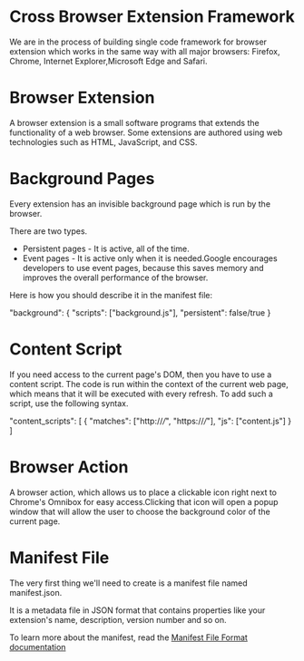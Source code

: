 # Cross Browser Extension Framework
We are in the process of building single code framework for browser extension which works in the same way with all major browsers: Firefox, Chrome, Internet Explorer,Microsoft Edge and Safari.

# Browser Extension
A browser extension is a small software programs that extends the functionality of a web browser. 
Some extensions are authored using web technologies such as HTML, JavaScript, and CSS.

# Background Pages
Every extension has an invisible background page which is run by the browser.

There are two types.

* Persistent pages - It is active, all of the time.
* Event pages - It is active only when it is needed.Google encourages developers to use event pages, because this saves memory and improves the overall performance of the browser.

Here is how you should describe it in the manifest file:

"background": {
    "scripts": ["background.js"],
    "persistent": false/true
}

# Content Script
If you need access to the current page's DOM, then you have to use a content script. The code is run within the context of the current web page, which means that it will be executed with every refresh. To add such a script, use the following syntax.

"content_scripts": [
    {
        "matches": ["http://*/*", "https://*/*"],
        "js": ["content.js"]
    }
]

# Browser Action
A browser action, which allows us to place a clickable icon right next to Chrome's Omnibox for easy access.Clicking that icon will open a popup window that will allow the user to choose the background color of the current page.

# Manifest File
The very first thing we'll need to create is a manifest file named manifest.json.

It is a metadata file in JSON format that contains properties like your extension's name, description, version number and so on. 

To learn more about the manifest, read the [Manifest File Format documentation](https://developer.chrome.com/extensions/manifest)

